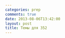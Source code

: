 ```yaml
---
categories: prep
comments: true
date: 2013-08-06T13:42:00
layout: post
title: Темы для 352
---
```


